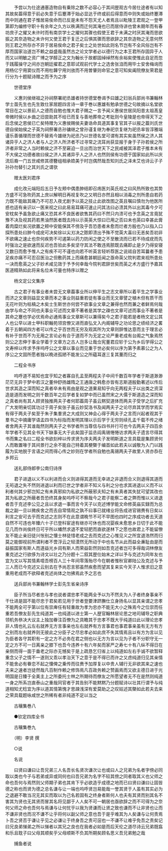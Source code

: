 <!-- { "loadSidebar": true } -->
　　予尝以为仕途通塞造物自有乗除之数不必容心于其间歴观古今居仕途者有以知其故矣葢得意于前必失意于后蹇滞于始必显达于终或前后得意而中则失或始终蹇滞而中则通在君子惟居易俟命而已反是未有不怨天尤人者焉且以毗陵王君观之一登甲第即为编修守职十有余年之久方以秩满而迁何其淹也已而居侍讲也曾未期年而有春坊庶子之擢又未许时而有南京学士之擢何其骤也假使王君于未满之时厌其淹而思欲振之其奈造物之未许何又使王君于复迁之后惧其骤而思欲辞之其奈造物之无意何然则王君之所存亦不异于居易俟命之君子矣士之处世如此则名节岂有不全风俗岂有不厚而国家治道岂不赖之益盛哉虽然古之论文学者必以德行为之本王君所存固异于人而又以明敏之资广博之学醇正之文为翰长于故都固绰绰然有余裕矣使惟此自足而忽于践履操守之间亦岂朝廷擢君之意耶试观前代学士之选舍张洎而用毕士安舍梅询而用杨亿宁用窦仪而不用杜韡宁用刘攽而不用曽肇则命官之意可知矣阖院僚友荣君是行分为十题赋诗赠之而予为之序

　　世德堂序

　　义惠刘侯继祖之孙祠祭署祀丞雄者持世德堂巻谒予曰雄之妇翁兵部尚书兼翰林学士苗先生也先生致仕家居题四言诗一章于巻以惠雄有勉承世德之句故摘以名堂欲常目在之以景前人之德而自勉也惟大君子赐之一言予闻义惠侯世居凤阳昔太祖髙皇帝微时侯以乡曲之旧尝助其不给已而复与善地葬帝之考妣则今皇陵是也帝得天下之后念侯之恩侯已亡矣特赠为义惠侯赐侯夫妻诰命具道其事复官其子以报之葢刘氏世德自侯始侯之子英为祠祭署丞孙镛继之曾孙谨复继为奉祀京复继为祀丞率皆淳雅端谨乐善循理而世德不替焉今雄继为祀丞乃以世德名堂可谓有其实矣虽然侯之济人其诸异乎人之济人者与人之济人所济者不过寻常之流耳尚获显报于身于子孙若侯之所济者非常之人当时赖侯之济不至窘迫一旦出而治世天下之民咸被其泽君子推本未有不大侯之功德者故曰侯之济人其诸异乎人之济人也然则侯有功德于国家如此所以庆流后裔一门五世咸修其德簪组相承嫓美于时岂偶然哉吾知刘氏之泽未艾也诗云子子孙孙勿替引之其刘氏之谓欤

　　赠太医刘君序

　　成化改元端阳后五日予左颊中偶患肿结即召疡医刘英氏视之曰风热所致也其势方盛不可急吹药其上庶以解明日再视复吹之又明日亦然且相以消毒之剂所患自若药力既不能敌其痛乃不可忍入夜尤剧予以英之技止此欲改图之英且嘱曰慎勿为他医所惑也适有亲识以一医来视之曰此易易耳痛可速止问其法曰必溃其外以出其毒今夕可安枕矣予虽急欲止痛又恐其术不良医者欲售其药曰不然只内溃可也予念英之言竟犹豫不决及视其药若黒油然医者既去持以示英英大惊曰已用之否曰未也英曰幸甚此膏着肉糜烂矣况欲置之颊中安能保其不傍及乎吾恐患者未愈而烂者方殷也乃以指入口探所患处曰肿今成疣可决矣徐以尖刃决之脓即溃出予殊不觉英大喜曰无恙矣吾初非不欲痛之速止也奈何疾势不可遏第以药力防闲之使之不至散流而已若不待成疣而先时强治之是欲速而反迟也吾验此多矣坚守其法不敢违焉脓既去痛即止是夕乃得安寝又数日而愈予惟人之有疾不可不谨也向若不听英言轻听荐医之说祗自苦耳曩者予患足疾亦痛不可忍召医治之但敷药其上而痛愈甚朝廷闻之亟命英父院判君来视所患处一决而愈英之父子妙术咸见效于予予何幸哉今院判君辞世矣而英之术方盛行予嘉其医道精熟如此将来名位未可量也特序以赠之

　　杨文定公文集序

　　古之君子有事业者未尝无文章葢事业所以伸平生之志文章所以着平生之学事业而济之文章则益显文章而本之事业则益重若徒有事业而无文章譬之植木但有质干而无花叶则为枯槁之木矣士生斯世亦何尝不欲事业文章之兼得也然而兼之者鲜焉何哉由学与命之不同也夫事业可述而文章不著者是其学之疎也文章可述而事业不著者是其命之蹇也学必优焉命必通焉事业文章斯可以兼得矣今之君子能若是者杨文定公其人也公早以进士甲科职翰苑领宫僚又进而直弘文入内阁辅导之功论思之绩经济之畧着于五朝闻四方者可以传之乎百世而无穷及观其所为文章则辞惟达意而主于理言必有补于世而不为无用之言论必有合于道而不为无定之论严重老成有台阁之气象焉然则公之志伸于事业学着于文章方之古人岂多让哉佥宪董君应轸于公为乡后学得公之文寿梓以传求予序呜呼公之文章以事业而见重于世必矣何以序为第予素慕公之为人序公之文固所愿者独以晩进孤陋不能发公之所藴耳遂三复其藳而归之

　　二程全书序

　　呜呼道不易知也宜乎知之者寡自孔孟至两程夫子中间千数百年学者于斯道渺渺茫茫无异于梦中若汉之董仲舒扬雄隋之王通唐之韩愈亦皆有志斯道殷勤著述以传后世求其造之深而知之真者卒未有焉由是观之道果易知乎向无两程夫子以出类之资深造是道而发明之则千数百年之后学者复如梦中而已虽然宋之大儒于斯道造之深而知之真者尚有其人顾贤独推两夫子者何耶葢周子虽云黙契道体而两夫子受学之后扩充广大发明亲切其功过于周子矣张子虽云妙契洛书及闻两夫子之论尽弃其学而学焉实有得于两夫子矣至于朱子集羣贤之大成则又神会心得于两夫子之言而兴起者观其于羣书之中摘庸学语孟四书为标指而发明其理以示后学于无穷则续孔孟千载不传之绪者舍两夫子其谁哉然则两夫子之书学者所当尊信与四书并行可也今去两夫子四百余年学者不见其全书天下缺事无大于此矣国子监丞阎禹锡惓惓访求两夫子遗言尽得其书而集之名曰二程全书欲刻梓以传求贤为序夫两夫子发明斯道之言具载是集顾贤何人而敢置喙于其间景行之余不能自己特着其梗槩于编首如此若夫以诚敬为入门以践履为实地脱于言语之间而得心传之妙则在学者所自勉也禹锡两夫子故里人贤亦忝在乡邦云

　　送礼部侍郎李公南归诗序

　　君子进退以义不以利进而合义则进得其道而无幸进之非退而合义则退得其道而无茍退之失不然则进退以利而已世之学者非不知义与利之分也求其进退以义而不以利者何其少邪岂知之有未真邪抑为私欲之所蔽邪夫知之有未真者其失犹可望其改也其为私欲之所蔽者吾恐终其身矣呜呼可不察哉今之君子能察二者之弊而惟以义进退者吾于克述李公见之且以求退一事而言今天子以克述博学能文命修英庙实録而为总裁之副一旦以微疾舍之而去自常情观之孰不曰事已就绪业将告成进官锡赉有日矣以利言之安可去乎而克述之志则不在此意谓晩节不可不早图也四时之序成功者去天道自然不可违也年臻六十子已登科宦途有继亦可休也而况婴疾未愈思乡日切于此不能见几而作尚俟终日可乎所以幡然求退不爱轻肥而直欲遂林下之愿也故君上不能留僚友不能止亲旧徒兴怅别之懐士林徒惜老成之去而克述之心惟见义之所宜退浩然而归莫之能御视前所谓利者不啻浮云之轻漠然无所动于中也名节从此而益全亷耻由是而益振国家有斯人而道益光乡闾有斯人而荣益彰然则如吾克述者岂可多得哉词林僚友重克述之行欲侈为诗文以壮之乃分题十二叙其歴仕始末之详以予与克述为同年友也宜为文以写其情素噫吾榜百人三十年间零落殆尽今在朝者惟秋官卿陆公及克述与予三人而已今克述又云别去在予尚忍言邪虽然疾愈而望其复来实今天子人惟求旧之意重用老成而不欲释者克述尚体之勿拂焉此予之志也

　　送兵部尚书兼翰林学士彭先生省亲诗序

　　臣子所当尽者忠与孝也说者谓忠孝不能两全予以为不然夫为人子者终身事亲不干仕进是固不能尽忠于君矣若见用于世者登要津跻膴仕立身扬名以显其亲谓之忠孝不能两全可乎第以位有崇庳任有轻重故为孝为忠亦不能无大小之殊焉今之位崇而任重若吾僚友彭先生纯道其一也纯道以进士第一人歴官翰林居论思之地司辅导之职典领机务叅决大议主上独加眷注百僚为之具瞻其于忠孝不既大乎纯道曰此以理论忠孝非人情也礼云左右就养无方言事亲也左右就养有方言事君也事君事亲虽有无方有方之别而左右就养则无彼此之分臣子之尽忠孝必如此庶不失其情焉且以有方为言以见为臣者各守其职有一定之方不必务在君之侧也以无方为言以见为子者不分职守无一定之方不可一日离亲之膝下也吾今违养十有六年矣而家严之寿七十有八纵不得日在亲侧而得一面于垂老之际亦无憾矣于是上疏恳乞归省上以纯道如左右手诚不欲暂释重念父子之情不一遂则又乖以孝治天下之意于是不得已而许之又虑纯道归见其亲情不能舍必有眷恋不起之懐俾之乗传而往赉予加厚复以中贵人辅行无非欲其来之速也夫来之速者岂徒然哉凡百制作赖之修饰焉凡百政务赖之赞画焉而又欲主德日进于光明国是日臻于全美主上之所委托士林之所期待而僚友之所愿望者无不在是然则纯道一身之所系岂直泰山之重哉同官者于其告别不能黙黙乃分题赋诗以壮其行谓予与纯道相知尤稔宜为序以道其情第愧才思疎浅深有爱莫助之之叹姑述其槩如此若夫去来之荣具载题咏咸世之所稀有者非纯道不足以当之

　　古穰集巻八

　　●钦定四库全书

　　古穰集巻九

　　（明）李贤 撰

　　○说

　　名说

　　曰贤曰谦曰让吾兄弟三人名吾长名贤次谦次让也或曰人之兄弟为名者字傍必同取以类也今子与若弟或异或同何也曰吾兄弟为名字不较其傍之同者取其义也父师之命也吾何与焉然则父师期子弟也其肯下乎必欲造乎成德之地而已曰贤曰谦曰让固皆德之称也而贤为德之总名谦与让一端也呜呼贤岂易能哉一誉其贤于人虽有其实必为之退避不敢当况无其实而取以为己名若固有之终身者斯何人也夫有其贤而别其名不害其为贤也无其贤而冒其名将见鄙于人人矣不可一朝居也亟欲辞之而不可得为之奈何父师之命也吾何与焉谦与让何忧乎以我为贤谦而让贤之致也谦而不让非贤也让而不谦非贤也而况不谦不让乎将何以副父师之意也吾于是乎难其为人矣谦与让何责焉卜吾之贤否于谦让乎见之必谦让于终身吾之责可逭也一不谦不让难乎免吾之责矣记曰兄良弟悌弟之所以悌者以其兄之良也在我者必如是而后天伦之道尽诗云兄弟既翕和乐且耽子曰父母其顺矣乎父母顺斯不负其所期矣顾名思义吾兄弟勉之哉

　　捕鱼者说

